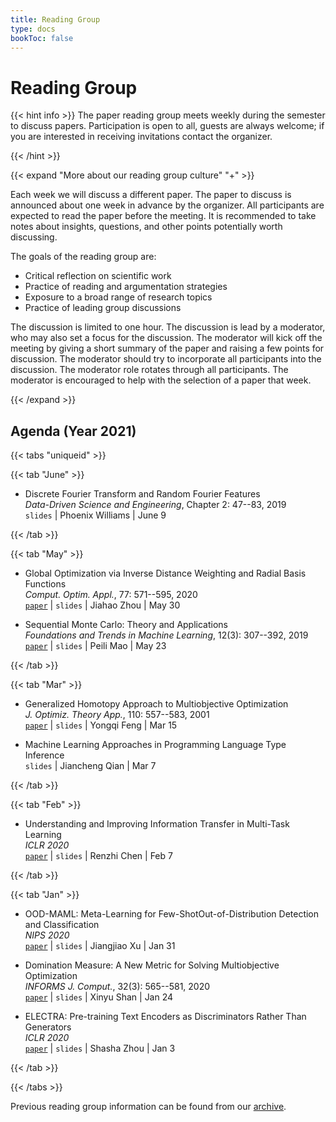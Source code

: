 ```yaml
---
title: Reading Group
type: docs
bookToc: false
---
```


# Reading Group

<link rel="stylesheet" href="/academicons/academicons-1.9.0/css/academicons.min.css"/>
<link rel="stylesheet" href="https://maxcdn.bootstrapcdn.com/font-awesome/4.4.0/css/font-awesome.min.css">
<head>
<script src='https://kit.fontawesome.com/a076d05399.js' crossorigin='anonymous'></script>
<link rel="stylesheet" href="https://fonts.googleapis.com/icon?family=Material+Icons">
<link rel="stylesheet" href="https://cdnjs.cloudflare.com/ajax/libs/font-awesome/4.7.0/css/font-awesome.min.css">
</head>

{{< hint info >}}
The paper reading group meets weekly during the semester to discuss papers. Participation is open to all, guests are always welcome; if you are interested in receiving invitations contact the organizer.

{{< /hint >}}

{{< expand "More about our reading group culture" "+" >}}

Each week we will discuss a different paper. The paper to discuss is announced about one week in advance by the organizer. All participants are expected to read the paper before the meeting. It is recommended to take notes about insights, questions, and other points potentially worth discussing.

The goals of the reading group are:
- Critical reflection on scientific work
- Practice of reading and argumentation strategies
- Exposure to a broad range of research topics
- Practice of leading group discussions

The discussion is limited to one hour. The discussion is lead by a moderator, who may also set a focus for the discussion. The moderator will kick off the meeting by giving a short summary of the paper and raising a few points for discussion. The moderator should try to incorporate all participants into the discussion. The moderator role rotates through all participants. The moderator is encouraged to help with the selection of a paper that week.

{{< /expand >}}


## Agenda (Year 2021)

{{< tabs "uniqueid" >}}

{{< tab "June" >}}

- Discrete Fourier Transform and Random Fourier Features<br>
*Data-Driven Science and Engineering*, Chapter 2: 47--83, 2019<br>
<i class='fa fa-file-powerpoint-o' style='font-size:16px'></i> `slides` | <i class='fa fa-bullhorn' style='font-size:16px'></i> Phoenix Williams | <i class='fa fa-calendar' style='font-size:16px'></i> June 9

{{< /tab >}}

{{< tab "May" >}}

- Global Optimization via Inverse Distance Weighting and Radial Basis Functions<br>
*Comput. Optim. Appl.*, 77: 571--595, 2020<br>
<i class='fa fa-link' style='font-size:16px'></i> [`paper`](https://link.springer.com/article/10.1007/s10589-020-00215-w) | <i class='fa fa-file-powerpoint-o' style='font-size:16px'></i> `slides` | <i class='fa fa-bullhorn' style='font-size:16px'></i> Jiahao Zhou | <i class='fa fa-calendar' style='font-size:16px'></i> May 30

- Sequential Monte Carlo: Theory and Applications<br>
*Foundations and Trends in Machine Learning*, 12(3): 307--392, 2019<br>
<i class='fa fa-link' style='font-size:16px'></i> [`paper`](https://www.nowpublishers.com/article/Details/MAL-074) | <i class='fa fa-file-powerpoint-o' style='font-size:16px'></i> `slides` | <i class='fa fa-bullhorn' style='font-size:16px'></i> Peili Mao | <i class='fa fa-calendar' style='font-size:16px'></i> May 23

{{< /tab >}}

{{< tab "Mar" >}}

- Generalized Homotopy Approach to Multiobjective Optimization<br>
*J. Optimiz. Theory App.*, 110: 557--583, 2001<br>
<i class='fa fa-download' style='font-size:16px'></i> [`paper`](https://link.springer.com/article/10.1023/A:1017536311488) | <i class='fa fa-file-powerpoint-o' style='font-size:16px'></i> `slides` | <i class='fa fa-bullhorn' style='font-size:16px'></i> Yongqi Feng | <i class='fa fa-calendar' style='font-size:16px'></i> Mar 15

- Machine Learning Approaches in Programming Language Type Inference<br>
<i class='fa fa-file-powerpoint-o' style='font-size:16px'></i> `slides` | <i class='fa fa-bullhorn' style='font-size:16px'></i> Jiancheng Qian | <i class='fa fa-calendar' style='font-size:16px'></i> Mar 7

{{< /tab >}}

{{< tab "Feb" >}}

- Understanding and Improving Information Transfer in Multi-Task Learning<br>
_ICLR 2020_<br>
<i class='fa fa-download' style='font-size:16px'></i> [`paper`](https://openreview.net/forum?id=SylzhkBtDB) | <i class='fa fa-file-powerpoint-o' style='font-size:16px'></i> `slides` | <i class='fa fa-bullhorn' style='font-size:16px'></i> Renzhi Chen | <i class='fa fa-calendar' style='font-size:16px'></i> Feb 7

{{< /tab >}}

{{< tab "Jan" >}}

- OOD-MAML: Meta-Learning for Few-ShotOut-of-Distribution Detection and Classification<br>
_NIPS 2020_<br>
<i class='fa fa-download' style='font-size:16px'></i> [`paper`](https://proceedings.neurips.cc/paper/2020/file/28e209b61a52482a0ae1cb9f5959c792-Paper.pdf) | <i class='fa fa-file-powerpoint-o' style='font-size:16px'></i> `slides` | <i class='fa fa-bullhorn' style='font-size:16px'></i> Jiangjiao Xu | <i class='fa fa-calendar' style='font-size:16px'></i> Jan 31

- Domination Measure: A New Metric for Solving Multiobjective Optimization<br>
_INFORMS J. Comput._, 32(3): 565--581, 2020<br>
<i class='fa fa-download' style='font-size:16px'></i> [`paper`](https://pubsonline.informs.org/doi/10.1287/ijoc.2019.0920) | <i class='fa fa-file-powerpoint-o' style='font-size:16px'></i> `slides` | <i class='fa fa-bullhorn' style='font-size:16px'></i> Xinyu Shan | <i class='fa fa-calendar' style='font-size:16px'></i> Jan 24

- ELECTRA: Pre-training Text Encoders as Discriminators Rather Than Generators<br>
_ICLR 2020_<br>
<i class='fa fa-download' style='font-size:16px'></i> [`paper`](https://openreview.net/pdf?id=r1xMH1BtvB) | <i class='fa fa-file-powerpoint-o' style='font-size:16px'></i> `slides` | <i class='fa fa-bullhorn' style='font-size:16px'></i> Shasha Zhou | <i class='fa fa-calendar' style='font-size:16px'></i> Jan 3

{{< /tab >}}

{{< /tabs >}}

<i class='fa fa-archive' style='font-size:19px'></i> Previous reading group information can be found from our [archive](/docs/research/archive_reading).
